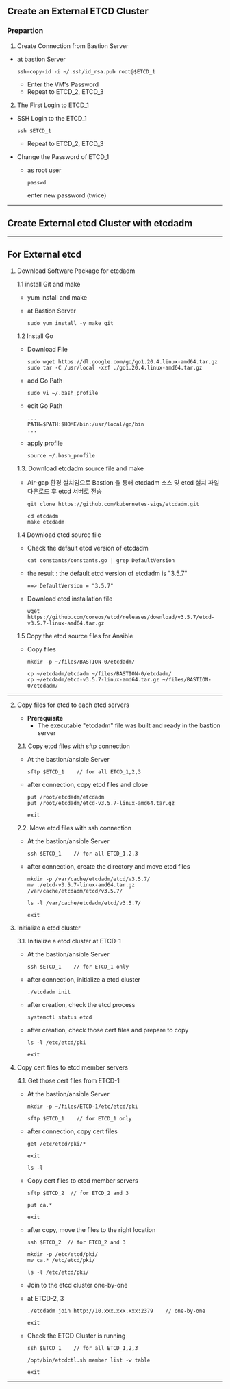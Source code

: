 ## **Create an External ETCD Cluster**

### **Prepartion**

1. Create Connection from Bastion Server 
- at bastion Server  
      
      ssh-copy-id -i ~/.ssh/id_rsa.pub root@$ETCD_1

    - Enter the VM's Password
    - Repeat to ETCD_2, ETCD_3

2. The First Login to ETCD_1

- SSH Login to the ETCD_1

      ssh $ETCD_1

    - Repeat to ETCD_2, ETCD_3

- Change the Password of ETCD_1

  - as root user  

        passwd

      enter new password (twice)

---

## **Create External etcd Cluster with etcdadm**

---
## **For External etcd**

1. Download Software Package for etcdadm
    
    1.1 install Git and make
    - yum install and make
    - at Bastion Server

          sudo yum install -y make git

    1.2 Install Go
    - Download File

          sudo wget https://dl.google.com/go/go1.20.4.linux-amd64.tar.gz
          sudo tar -C /usr/local -xzf ./go1.20.4.linux-amd64.tar.gz

    - add Go Path

          sudo vi ~/.bash_profile

    - edit Go Path
    
          ...
          PATH=$PATH:$HOME/bin:/usr/local/go/bin
          ...
    
    - apply profile 

          source ~/.bash_profile

    1.3. Download etcdadm source file and make
    - Air-gap 환경 설치임으로 Bastion 을 통해 etcdadm 소스 및 etcd 설치 파일 다운로드 후 etcd 서버로 전송

          git clone https://github.com/kubernetes-sigs/etcdadm.git

          cd etcdadm
          make etcdadm 

    1.4 Download etcd source file

    - Check the default etcd version of etcdadm
    
          cat constants/constants.go | grep DefaultVersion

    - the result : the default etcd version of etcdadm is "3.5.7"

          ==> DefaultVersion = "3.5.7"

    - Download etcd installation file

          wget https://github.com/coreos/etcd/releases/download/v3.5.7/etcd-v3.5.7-linux-amd64.tar.gz
          
    
    1.5 Copy the etcd source files for Ansible

    - Copy files
    
          mkdir -p ~/files/BASTION-0/etcdadm/

          cp ~/etcdadm/etcdadm ~/files/BASTION-0/etcdadm/
          cp ~/etcdadm/etcd-v3.5.7-linux-amd64.tar.gz ~/files/BASTION-0/etcdadm/


---

2. Copy files for etcd to each etcd servers 
      
    - **Prerequisite**
      - The executable "etcdadm" file was built and ready in the bastion server
             
    2.1. Copy etcd files with sftp connection
    
    - At the bastion/ansible Server

          sftp $ETCD_1    // for all ETCD_1,2,3

    - after connection, copy etcd files and close

          put /root/etcdadm/etcdadm
          put /root/etcdadm/etcd-v3.5.7-linux-amd64.tar.gz

          exit

    2.2. Move etcd files with ssh connection
    
    - At the bastion/ansible Server

          ssh $ETCD_1    // for all ETCD_1,2,3

    - after connection, create the directory and move etcd files

          mkdir -p /var/cache/etcdadm/etcd/v3.5.7/
          mv ./etcd-v3.5.7-linux-amd64.tar.gz /var/cache/etcdadm/etcd/v3.5.7/

          ls -l /var/cache/etcdadm/etcd/v3.5.7/

          exit


3. Initialize a etcd cluster

    3.1. Initialize a etcd cluster at ETCD-1

    - At the bastion/ansible Server

          ssh $ETCD_1    // for ETCD_1 only

    - after connection, initialize a etcd cluster 

          ./etcdadm init

    - after creation, check the etcd process

          systemctl status etcd

    - after creation, check those cert files and prepare to copy
    
          ls -l /etc/etcd/pki

          exit
         

4. Copy cert files to etcd member servers 

    4.1. Get those cert files from ETCD-1

    - At the bastion/ansible Server

          mkdir -p ~/files/ETCD-1/etc/etcd/pki

          sftp $ETCD_1    // for ETCD_1 only

    - after connection, copy cert files

          get /etc/etcd/pki/*

          exit

          ls -l

    - Copy cert files to etcd member servers

          sftp $ETCD_2  // for ETCD_2 and 3

          put ca.*

          exit

    - after copy, move the files to the right location 
    
          ssh $ETCD_2  // for ETCD_2 and 3

          mkdir -p /etc/etcd/pki/
          mv ca.* /etc/etcd/pki/

          ls -l /etc/etcd/pki/

    - Join to the etcd cluster one-by-one 
    - at ETCD-2, 3

          ./etcdadm join http://10.xxx.xxx.xxx:2379    // one-by-one
          
          exit

    - Check the ETCD Cluster is running
    
          ssh $ETCD_1    // for all ETCD_1,2,3

          /opt/bin/etcdctl.sh member list -w table

          exit

---
